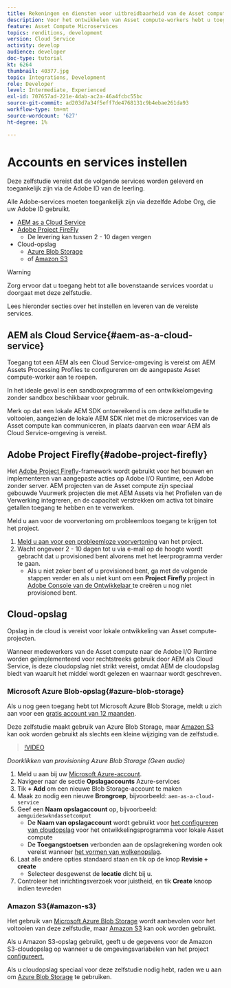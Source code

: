 ```yaml
---
title: Rekeningen en diensten voor uitbreidbaarheid van de Asset compute instellen
description: Voor het ontwikkelen van Asset compute-workers hebt u toegang tot accounts en services nodig, waaronder AEM als Cloud Service, Adobe Project Firefly en cloudopslag die door Microsoft of Amazon wordt geleverd.
feature: Asset Compute Microservices
topics: renditions, development
version: Cloud Service
activity: develop
audience: developer
doc-type: tutorial
kt: 6264
thumbnail: 40377.jpg
topic: Integrations, Development
role: Developer
level: Intermediate, Experienced
exl-id: 707657ad-221e-4dab-ac2a-46a4fcbc55bc
source-git-commit: ad203d7a34f5eff7de4768131c9b4ebae261da93
workflow-type: tm+mt
source-wordcount: '627'
ht-degree: 1%

---
```


# Accounts en services instellen

Deze zelfstudie vereist dat de volgende services worden geleverd en toegankelijk zijn via de Adobe ID van de leerling.

Alle Adobe-services moeten toegankelijk zijn via dezelfde Adobe Org, die uw Adobe ID gebruikt.

+ [AEM as a Cloud Service](#aem-as-a-cloud-service)
+ [Adobe Project FireFly](#adobe-project-firefly)
   + De levering kan tussen 2 - 10 dagen vergen
+ Cloud-opslag
   + [Azure Blob Storage](https://azure.microsoft.com/en-us/services/storage/blobs/)
   + of [Amazon S3](https://aws.amazon.com/s3/?did=ft_card&amp;trk=ft_card)

>[!WARNING]
>
>Zorg ervoor dat u toegang hebt tot alle bovenstaande services voordat u doorgaat met deze zelfstudie.
> 
> Lees hieronder secties over het instellen en leveren van de vereiste services.

## AEM als Cloud Service{#aem-as-a-cloud-service}

Toegang tot een AEM als een Cloud Service-omgeving is vereist om AEM Assets Processing Profiles te configureren om de aangepaste Asset compute-worker aan te roepen.

In het ideale geval is een sandboxprogramma of een ontwikkelomgeving zonder sandbox beschikbaar voor gebruik.

Merk op dat een lokale AEM SDK ontoereikend is om deze zelfstudie te voltooien, aangezien de lokale AEM SDK niet met de microservices van de Asset compute kan communiceren, in plaats daarvan een waar AEM als Cloud Service-omgeving is vereist.

## Adobe Project Firefly{#adobe-project-firefly}

Het [Adobe Project Firefly](https://www.adobe.io/apis/experienceplatform/project-firefly.html)-framework wordt gebruikt voor het bouwen en implementeren van aangepaste acties op Adobe I/O Runtime, een Adobe zonder server. AEM projecten van de Asset compute zijn speciaal gebouwde Vuurwerk projecten die met AEM Assets via het Profielen van de Verwerking integreren, en de capaciteit verstrekken om activa tot binaire getallen toegang te hebben en te verwerken.

Meld u aan voor de voorvertoning om probleemloos toegang te krijgen tot het project.

1. [Meld u aan voor een probleemloze voorvertoning](https://adobeio.typeform.com/to/obqgRm) van het project.
1. Wacht ongeveer 2 - 10 dagen tot u via e-mail op de hoogte wordt gebracht dat u provisioned bent alvorens met het leerprogramma verder te gaan.
   + Als u niet zeker bent of u provisioned bent, ga met de volgende stappen verder en als u niet kunt om een __Project Firefly__ project in [Adobe Console van de Ontwikkelaar ](https://console.adobe.io) te creëren u nog niet provisioned bent.

## Cloud-opslag

Opslag in de cloud is vereist voor lokale ontwikkeling van Asset compute-projecten.

Wanneer medewerkers van de Asset compute naar de Adobe I/O Runtime worden geïmplementeerd voor rechtstreeks gebruik door AEM als Cloud Service, is deze cloudopslag niet strikt vereist, omdat AEM de cloudopslag biedt van waaruit het middel wordt gelezen en waarnaar wordt geschreven.

### Microsoft Azure Blob-opslag{#azure-blob-storage}

Als u nog geen toegang hebt tot Microsoft Azure Blob Storage, meldt u zich aan voor een [gratis account van 12 maanden](https://azure.microsoft.com/en-us/free/).

Deze zelfstudie maakt gebruik van Azure Blob Storage, maar [Amazon S3](#amazon-s3) kan ook worden gebruikt als slechts een kleine wijziging van de zelfstudie.

>[!VIDEO](https://video.tv.adobe.com/v/40377/?quality=12&learn=on)

_Doorklikken van provisioning Azure Blob Storage (Geen audio)_


1. Meld u aan bij uw [Microsoft Azure-account](https://azure.microsoft.com/en-us/account/).
1. Navigeer naar de sectie __Opslagaccounts__ Azure-services
1. Tik __+ Add__ om een nieuwe Blob Storage-account te maken
1. Maak zo nodig een nieuwe __Brongroep__, bijvoorbeeld: `aem-as-a-cloud-service`
1. Geef een __Naam opslagaccount__ op, bijvoorbeeld: `aemguideswkndassetcomput`
   + De __Naam van opslagaccount__ wordt gebruikt voor [het configureren van cloudopslag](../develop/environment-variables.md) voor het ontwikkelingsprogramma voor lokale Asset compute
   + De __Toegangstoetsen__ verbonden aan de opslagrekening worden ook vereist wanneer [het vormen van wolkenopslag](../develop/environment-variables.md).
1. Laat alle andere opties standaard staan en tik op de knop __Revisie + create__
   + Selecteer desgewenst de __locatie__ dicht bij u.
1. Controleer het inrichtingsverzoek voor juistheid, en tik __Create__ knoop indien tevreden

### Amazon S3{#amazon-s3}

Het gebruik van [Microsoft Azure Blob Storage](#azure-blob-storage) wordt aanbevolen voor het voltooien van deze zelfstudie, maar [Amazon S3](https://aws.amazon.com/s3/?did=ft_card&amp;trk=ft_card) kan ook worden gebruikt.

Als u Amazon S3-opslag gebruikt, geeft u de gegevens voor de Amazon S3-cloudopslag op wanneer u de omgevingsvariabelen van het project [configureert.](../develop/environment-variables.md#amazon-s3)

Als u cloudopslag speciaal voor deze zelfstudie nodig hebt, raden we u aan om [Azure Blob Storage](#azure-blob-storage) te gebruiken.
